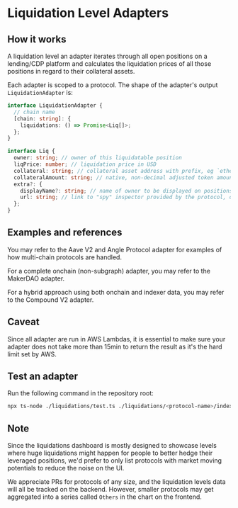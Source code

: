 # Liquidation Level Adapters

## How it works

A liquidation level an adapter iterates through all open positions on a lending/CDP platform and calculates the liquidation prices of all those positions in regard to their collateral assets.

Each adapter is scoped to a protocol. The shape of the adapter's output `LiquidationAdapter` is:

```typescript
interface LiquidationAdapter {
  // chain name
  [chain: string]: {
    liquidations: () => Promise<Liq[]>;
  };
}

interface Liq {
  owner: string; // owner of this liquidatable position
  liqPrice: number; // liquidation price in USD
  collateral: string; // collateral asset address with prefix, eg `ethereum:0xC02aaA39b223FE8D0A0e5C4F27eAD9083C756Cc2`
  collateralAmount: string; // native, non-decimal adjusted token amount, eg 1 ETH will be `"1000000000000000000"`
  extra?: {
    displayName?: string; // name of owner to be displayed on positions inspector
    url: string; // link to "spy" inspector provided by the protocol, or blockchain explorer
  };
}
```

## Examples and references

You may refer to the Aave V2 and Angle Protocol adapter for examples of how multi-chain protocols are handled.

For a complete onchain (non-subgraph) adapter, you may refer to the MakerDAO adapter.

For a hybrid approach using both onchain and indexer data, you may refer to the Compound V2 adapter.

## Caveat

Since all adapter are run in AWS Lambdas, it is essential to make sure your adapter does not take more than 15min to return the result as it's the hard limit set by AWS.

## Test an adapter

Run the following command in the repository root:

```bash
npx ts-node ./liquidations/test.ts ./liquidations/<protocol-name>/index.ts
```

## Note

Since the liquidations dashboard is mostly designed to showcase levels where huge liquidations might happen for people to better hedge their leveraged positions, we'd prefer to only list protocols with market moving potentials to reduce the noise on the UI.

We appreciate PRs for protocols of any size, and the liquidation levels data will all be tracked on the backend. However, smaller protocols may get aggregated into a series called `Others` in the chart on the frontend.
